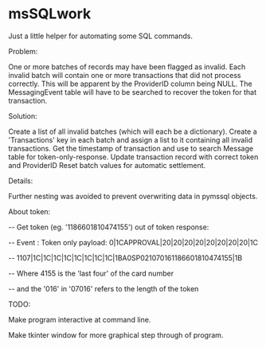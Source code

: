 # msSQLwork
Just a little helper for automating some SQL commands.

Problem:

  One or more batches of records may have been flagged as invalid.
  Each invalid batch will contain one or more transactions that did not process correctly. This will be apparent by the ProviderID column being NULL. The MessagingEvent table will have to be searched to recover the token for that transaction.
  
Solution:

Create a list of all invalid batches (which will each be a dictionary).
Create a 'Transactions' key in each batch and assign a list to it containing all invalid transactions.
Get the timestamp of transaction and use to search Message table for token-only-response.
Update transaction record with correct token and ProviderID
Reset batch values for automatic settlement.

Details:

  Further nesting was avoided to prevent overwriting data in pymssql objects.
  
  About token:
  
  -- Get token (eg. '1186601810474155') out of token response:
  
  -- Event : Token only payload: 0|1CAPPROVAL|20|20|20|20|20|20|20|20|1C
  
  -- 1107|1C|1C|1C|1C|1C|1C|1C|1C|1BA0SP021070161186601810474155|1B
  
  -- Where 4155 is the 'last four' of the card number
  
  -- and the '016' in '07016' refers to the length of the token
  
  
TODO:

Make program interactive at command line.

Make tkinter window for more graphical step through of program.
	
